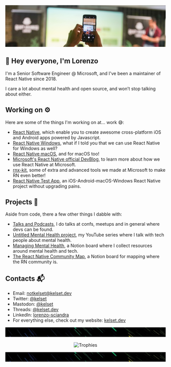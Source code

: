 <!--
**kelset/kelset** is a ✨ _special_ ✨ repository because its `README.md` (this file) appears on your GitHub profile.
-->

<img src="https://github.com/kelset/kelset/blob/master/img/header.jpg" alt="Header">

## 👋 Hey everyone, I'm Lorenzo

I'm a Senior Software Engineer @ Microsoft, and I've been a maintainer of React Native since 2018.

I care a lot about mental health and open source, and won’t stop talking about either.

## Working on ⚙️

Here are some of the things I'm working on at... work 😅:

* [React Native](https://github.com/facebook/react-native), which enable you to create awesome cross-platform iOS and Android apps powered by Javascript.
* [React Native Windows](https://github.com/facebook/react-native), what if I told you that we can use React Native for Windows as well?
* [React Native macOS](https://github.com/microsoft/react-native-macos), and for macOS too!
* [Microsoft's React Native official DevBlog](https://devblogs.microsoft.com/react-native/), to learn more about how we use React Native at Microsoft.
* [rnx-kit](https://github.com/microsoft/rnx-kit), some of extra and advanced tools we made at Microsoft to make RN even better!
* [React Native Test App](https://github.com/microsoft/react-native-test-app), an iOS-Android-macOS-Windows React Native project without upgrading pains.

## Projects 🐧

Aside from code, there a few other things I dabble with:

* [Talks and Podcasts](https://kelset.dev/talks/), I do talks at confs, meetups and in general where devs can be found.
* [Untitled Mental Health project](https://www.youtube.com/playlist?list=PLiD6R_aXkpLiMfS2YrhSgtSj09JJCaP2y), my YouTube series where I talk with tech people about mental health.
* [Managing Mental Health](https://www.notion.so/lifeiswhat/Managing-Mental-Health-adb0fb63a8144951b304bfb3bb7ed482), a Notion board where I collect resources around mental health and tech.
* [The React Native Community Map](https://www.notion.so/lifeiswhat/The-React-Native-Community-Map-07f3221c294d4c8ab65a13cf1dee6901), a Notion board for mapping where the RN community is.
 
## Contacts 📬
 
* Email: [notkelset@kelset.dev](mailto:notkelset@kelset.dev)
* Twitter: [@kelset](https://twitter.com/kelset) 
* Mastodon: [@kelset](https://mastodon.online/@kelset)
* Threads: [@kelset.dev](https://www.threads.net/@kelset.dev)
* LinkedIn: [lorenzo-sciandra](https://www.linkedin.com/in/lorenzo-sciandra/)
* For everything else, check out my website: [kelset.dev](https://kelset.dev/) 

<img src="https://github.com/kelset/kelset/blob/master/img/divider.jpg" alt="Divider" height="30" width="2000">
<p align="center">
  <img src="https://github-profile-trophy.vercel.app/?username=kelset&column=5&margin-w=7&margin-h=7" alt="Trophies" width="700">
</p>
<img src="https://github.com/kelset/kelset/blob/master/img/divider.jpg" alt="Divider" height="30" width="2000">
